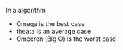 In a algorithm
- Omega is the best case
- theata is an average case
- Omecron (Big O) is the worst case
